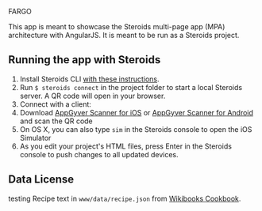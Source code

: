 
FARGO

This app is meant to showcase the Steroids multi-page app (MPA) architecture with AngularJS. It is meant to be run as a Steroids project.

## Running the app with Steroids
1. Install Steroids CLI [with these instructions](http://guides.appgyver.com/steroids/guides/steroids_npm/installing/).
2. Run `$ steroids connect` in the project folder to start a local Steroids server. A QR code will open in your browser.
3. Connect with a client:
  1. Download [AppGyver Scanner for iOS](https://itunes.apple.com/us/app/appgyver-scanner/id575076515) or [AppGyver Scanner for Android](https://play.google.com/store/apps/details?id=com.appgyver.android&hl=en) and scan the QR code
  2. On OS X, you can also type `sim` in the Steroids console to open the iOS Simulator
4. As you edit your project's HTML files, press Enter in the Steroids console to push changes to all updated devices.

## Data License
testing
Recipe text in `www/data/recipe.json` from [Wikibooks Cookbook](http://en.wikibooks.org/wiki/Cookbook:Recipes).
